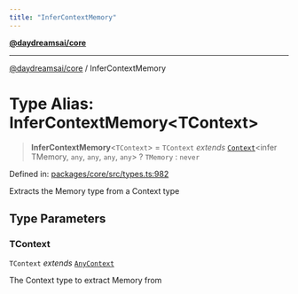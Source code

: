 ```yaml
---
title: "InferContextMemory"
---
```


[**@daydreamsai/core**](./api-reference.md)

***

[@daydreamsai/core](./api-reference.md) / InferContextMemory

# Type Alias: InferContextMemory\<TContext\>

> **InferContextMemory**\<`TContext`\> = `TContext` *extends* [`Context`](./Context.md)\<infer TMemory, `any`, `any`, `any`, `any`\> ? `TMemory` : `never`

Defined in: [packages/core/src/types.ts:982](https://github.com/dojoengine/daydreams/blob/cade502c379b7b9e103832026447c86310638fce/packages/core/src/types.ts#L982)

Extracts the Memory type from a Context type

## Type Parameters

### TContext

`TContext` *extends* [`AnyContext`](./AnyContext.md)

The Context type to extract Memory from

